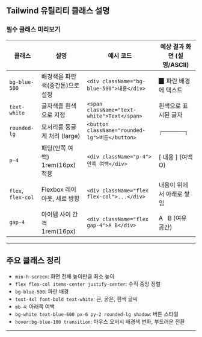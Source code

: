 ## Tailwind 유틸리티 클래스 설명

### 필수 클래스 미리보기

| 클래스             | 설명                             | 예시 코드                                      | 예상 결과 화면 (설명/ASCII) |
| ------------------ | -------------------------------- | ---------------------------------------------- | --------------------------- |
| `bg-blue-500`      | 배경색을 파란색(중간톤)으로 설정 | `<div className="bg-blue-500">내용</div>`      | ▉ 파란 배경에 텍스트        |
| `text-white`       | 글자색을 흰색으로 지정           | `<span className="text-white">Text</span>`     | 흰색으로 표시된 글자        |
| `rounded-lg`       | 모서리를 둥글게 처리 (large)     | `<button className="rounded-lg">버튼</button>` | ┌─────┐                     |
| `p-4`              | 패딩(안쪽 여백) 1rem(16px) 적용  | `<div className="p-4">안쪽 여백</div>`         | [ 내용 ] (여백 O)           |
| `flex`, `flex-col` | Flexbox 레이아웃, 세로 방향      | `<div className="flex flex-col">...</div>`     | 내용이 위에서 아래로 쌓임   |
| `gap-4`            | 아이템 사이 간격 1rem(16px)      | `<div className="flex gap-4">A B</div>`        | A   B (여유 공간)           |

---

## 주요 클래스 정리

- `min-h-screen`: 화면 전체 높이만큼 최소 높이
- `flex flex-col items-center justify-center`: 수직 중앙 정렬
- `bg-blue-500`: 파란 배경
- `text-4xl font-bold text-white`: 큰, 굵은, 흰색 글씨
- `mb-4`: 아래쪽 여백
- `bg-white text-blue-600 px-6 py-2 rounded-lg shadow`: 버튼 스타일
- `hover:bg-blue-100 transition`: 마우스 오버시 배경색 변화, 부드러운 전환

---
